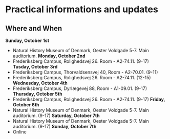 # Practical informations and updates

#### 



## Where and When
**Sunday, October 1st**
- Natural History Museum of Denmark, Oester Voldgade 5-7. Main auditorium.
**Monday, October 2nd**
- Frederiksberg Campus, Rolighedsvej 26. Room - A2-74.11. (9-17)
**Tusday, October 3rd**
- Frederiksberg Campus, Thorvaldsensvej 40, Room - A2-70.01. (9-11)
- Frederiksberg Campus, Rolighedsvej 26. Room - A2-74.11. (12-15)
**Wednesday, October 4th**
- Frederiksberg Campus, Dyrlægevej 88, 	Room - A1-09.01. (9-17)
**Thursday, October 5th**
- Frederiksberg Campus, Rolighedsvej 26. Room - A2-74.11. (9-17)
**Friday, October 6th**
- Natural History Museum of Denmark, Oester Voldgade 5-7. Main auditorium. (9-17)
**Saturday, October 7th**
- Natural History Museum of Denmark, Oester Voldgade 5-7. Main auditorium. (9-17)
**Sunday, October 7th**
- Online 
  
